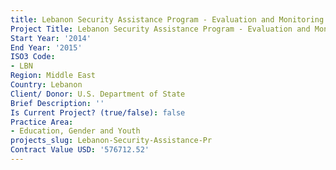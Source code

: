 ```yaml
---
title: Lebanon Security Assistance Program - Evaluation and Monitoring Services
Project Title: Lebanon Security Assistance Program - Evaluation and Monitoring Services
Start Year: '2014'
End Year: '2015'
ISO3 Code:
- LBN
Region: Middle East
Country: Lebanon
Client/ Donor: U.S. Department of State
Brief Description: ''
Is Current Project? (true/false): false
Practice Area:
- Education, Gender and Youth
projects_slug: Lebanon-Security-Assistance-Pr
Contract Value USD: '576712.52'
---
```


